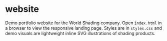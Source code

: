 # website
Demo portfolio website for the World Shading company. Open `index.html` in a browser to view the responsive landing page. Styles are in `styles.css` and demo visuals are lightweight inline SVG illustrations of shading products.
